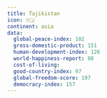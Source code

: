 ```yaml
---
title: Tajikistan
icon: 🇹🇯
continent: asia
data:
  global-peace-index: 102
  gross-domestic-product: 151
  human-development-index: 126
  world-happiness-report: 88
  cost-of-living:
  good-country-index: 97
  global-freedom-score: 197
  democracy-index: 157
---
```

